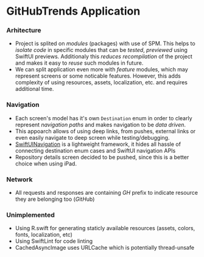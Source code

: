 # GitHubTrends Application

### Arhitecture
+ Project is splited on *modules* (packages) with use of SPM. This helps to *isolate code* in specific modules that can be *tested*, *previewed* using SwiftUI previews. Additionaly this *reduces recompilation* of the project and makes it easy to *reuse* such modules in future.
+ We can split application even more with *feature* modules, which may represent screens or some noticable features. However, this adds complexity of using resources, assets, localization, etc. and requires additional time.

### Navigation
+ Each screen's model has it's own `Destination` enum in order to clearly represent *navigation paths* and makes navigation to be *data driven*.
+ This appoarch allows of using deep links, from pushes, external links or even easily navigate to deep screen while testing/debugging.
+ [SwiftUINavigation](https://github.com/pointfreeco/swiftui-navigation) is a lightweight framework, it hides all hassle of connecting destination enum cases and SwiftUI navigation APIs  
+ Repository details screen decided to be pushed, since this is a better choice when using iPad.

### Network
+ All requests and responses are containing *GH* prefix to indicate resource they are belonging too (*G*it*H*ub) 


### Unimplemented
+ Using R.swift for generating staticly available resources (assets, colors, fonts, localization, etc)
+ Using SwiftLint for code linting
+ CachedAsyncImage uses URLCache which is potentially thread-unsafe 
